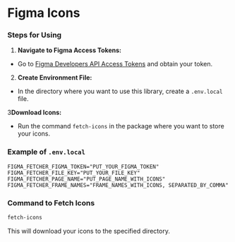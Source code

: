 # Figma Icons

### Steps for Using

1. **Navigate to Figma Access Tokens:**

- Go to [Figma Developers API Access Tokens](https://www.figma.com/developers/api#access-tokens) and obtain your token.

2. **Create Environment File:**

- In the directory where you want to use this library, create a `.env.local` file.

3**Download Icons:**

- Run the command `fetch-icons` in the package where you want to store your icons.

### Example of `.env.local`

```plaintext
FIGMA_FETCHER_FIGMA_TOKEN="PUT_YOUR_FIGMA_TOKEN"
FIGMA_FETCHER_FILE_KEY="PUT_YOUR_FILE_KEY"
FIGMA_FETCHER_PAGE_NAME="PUT_PAGE_NAME_WITH_ICONS"
FIGMA_FETCHER_FRAME_NAMES="FRAME_NAMES_WITH_ICONS, SEPARATED_BY_COMMA"
```

### Command to Fetch Icons

```bash
fetch-icons
```

This will download your icons to the specified directory.
